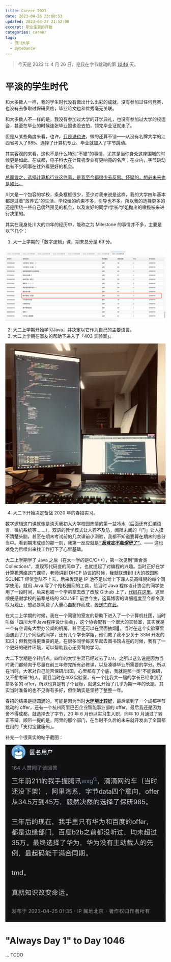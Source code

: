 ```yaml
---
title: Career 2023
date: 2023-04-26 23:00:53
updated: 2023-04-27 21:52:00
excerpt: 职业生涯的开始
categories: career
tags: 
  - 四川大学
  - ByteDance
---
```


>  今天是 2023 年 4 月 26 日，是我在字节跳动的第 <u>***1046***</u> 天。



# 平淡的学生时代

和大多数人一样，我的学生时代没有做出什么出彩的成就，没有参加过任何竞赛，也没有去争取过保研资格，毕业论文也和优秀毫无关联。

和大多数人不一样的是，我没有参加过大学的开学典礼，也没有参加过大学的校运会，甚至在毕业的时候连张毕业照也没去拍，领完毕业证就走了。

但是从某些角度来看，也许，<u>只是说也许</u>，做的还算不错——从没有名牌大学的江西省考入了985、选择了计算机专业、毕业就加入了字节跳动。

其实客观的来看，这也不是什么特别“不错”的事情，尤其是当你身处这座围城的时候更是如此。在成都，电子科大在计算机专业有更响亮的名声；在业内，字节跳动也有不少同事在往外看更好的机会。

<u>总而言之，选择计算机行业这件事，是我至今都很少去反思、怀疑的，想必未来也是如此。</u>



川大是一个包容的学校，条条框框很少，至少对我来说是这样，我的大学四年基本都是过着“放养式”的生活。学校给的约束不多，引导也不多，所以我的选择更多的还是围绕一些自己偶然预见的机会，以及友好的同学/学长/学姐抛出的橄榄枝来进行决策的。



其实在我身处川大的四年的经历中，能称之为 Milestone 的事情并不多，主要是以下几个：

1. 大一上学期的「数字逻辑」课，期末总分是 63 分。

![我的大一上学期期末总成绩](/img/career_2023/grade.png)

2. 大二上学期开始学习Java，并决定以它作为自己的主要语言。
3. 大二上学期在室友的帮助下进入了「403 实验室」。

![403实验室](/img/career_2023/lab403.png)

4. 大二下开始决定备战 2020 年的春招实习。



数字逻辑这门课就像是浇灭我初入大学校园热情的第一盆冷水（后面还有汇编语言，微机系统等... ...），双语的教学模式让人猝不及防，闻所未闻的「门」让人摸不清楚头脑，甚至在期末考试前的几次课前小测验，我都不知道要算在期末的总分当中。看到期末成绩的那一刻，我第一反应就是<u>***“我肯定不能保研了”***</u>。—— 这也难免为后续出来找工作打下了心里基础。



大二上学期学了 Java 之后（在大一学的是C/C++），第一次见到“集合类 Collections”，发现写代码变的简单了，也就提起了对编程的兴趣。当时正好在学计算机网络这门课程，老师讲到 DHCP 协议的时候，我就联想到川大的校园网 SCUNET 经常登陆不上去，后来发现是 IP 池不足以给上下课人员高峰期的每个同学使用，就用 Java 写了个抢校园网的工具，给当时 Java 程序设计协会的同学使用了一段时间，后来也被一个学弟拿去改了改放 Github 上了，[代码在这里](https://github.com/Stevewy/NetworkAssistant)。这里顺便感谢学校的前辈总结的 SCUNET 前世今生，这篇博客的详细程度至今都令我叹为观止，想必是耗费了大量心血制作而成，[传送门在此](https://scunet.syaoran.top/)。



在大二上学期的时候，我在一个同寝的室友的帮助下进入了一个计算机社团，当时叫做「四川大学Java程序设计协会」，这个协会配有一个很大的实验室，其实就是一个有空调有大型办公桌的机房，甚至还可以在里面抽烟🚬。当时在这个实验室里面遇到了几个同级的同学，还有几个学长学姐，他们教了我不少关于 SSM 开发的知识；但我觉得更重要的是，在很多同学每天早起去图书馆占座的时候，我有了一个更好的硬件环境，可以帮助我心无旁骛的学习。



大二下学期是个转折点，四年的大学生涯已经过去了`3/4`，之所以这么说是因为当时我们都倾向于尽量在前三年修完所有必修课，以及凑够毕业所需要的学分。所以在当时，大家对自己能否保研/出国，心里都有了个底，我就是那一类“不能保研，又不想考研”的人。而且当时在403实验室，有一个比我大一届的学长已经拿到了拼多多的 offer，所以也算是有了个目标，就这么开始了几乎为期一年的长跑。其实当时准备的也不见得有多好，但倒确实是坚持了整整一年。



春招的结果是挺圆满的，可能是因为当时<u>**大环境比较好**</u>，最后拿到了一个成都字节跳动的 offer，还有一个杭州阿里巴巴企业智能事业部的 offer。最后我还是因为舍不得成都，就选择去了字节，20 年 6 月份以实习生入职，同年 10 月通过了转正答辩。顺带一提的是，阿里的那个部门，在当时不久后的未来就开发出了全国都在用的「支付宝健康码」。



补充一个很真实的帖子截图：

!["知识改变命运"](/img/career_2023/zhihu.jpeg)



# "Always Day 1" to Day 1046

... TODO

